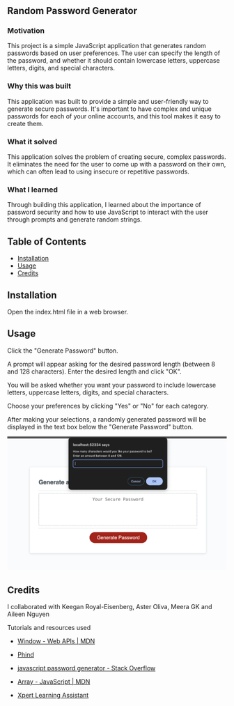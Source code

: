 # <password-generator>

## Random Password Generator

### Motivation

This project is a simple JavaScript application that generates random passwords based on user preferences. The user can specify the length of the password, and whether it should contain lowercase letters, uppercase letters, digits, and special characters.

### Why this was built

This application was built to provide a simple and user-friendly way to generate secure passwords. It's important to have complex and unique passwords for each of your online accounts, and this tool makes it easy to create them.

### What it solved

This application solves the problem of creating secure, complex passwords. It eliminates the need for the user to come up with a password on their own, which can often lead to using insecure or repetitive passwords.

### What I learned

Through building this application, I learned about the importance of password security and how to use JavaScript to interact with the user through prompts and generate random strings.

## Table of Contents

- [Installation](#installation)
- [Usage](#usage)
- [Credits](#credits)

## Installation

Open the index.html file in a web browser.

## Usage

Click the "Generate Password" button.

A prompt will appear asking for the desired password length (between 8 and 128 characters). Enter the desired length and click "OK".

You will be asked whether you want your password to include lowercase letters, uppercase letters, digits, and special characters.

Choose your preferences by clicking "Yes" or "No" for each category.

After making your selections, a randomly generated password will be displayed in the text box below the "Generate Password" button.

![alt text](assets/images/screenshot_website.png)

## Credits

I collaborated with Keegan Royal-Eisenberg, Aster Oliva, Meera GK and Aileen Nguyen

Tutorials and resources used

- [Window - Web APIs | MDN](https://developer.mozilla.org/en-US/docs/Web/API/Window)

- [Phind](https://www.phind.com/)

- [javascript password generator - Stack Overflow](https://stackoverflow.com/questions/1497481/javascript-password-generator)

- [Array - JavaScript | MDN](https://developer.mozilla.org/en-US/docs/Web/JavaScript/Reference/Global_Objects/Array)

- [Xpert Learning Assistant](https://bootcampspot.instructure.com/courses/4767/external_tools/313)
